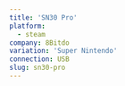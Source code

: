 ```yaml
---
title: 'SN30 Pro'
platform:
  - steam
company: 8Bitdo
variation: 'Super Nintendo'
connection: USB
slug: sn30-pro
---
```

